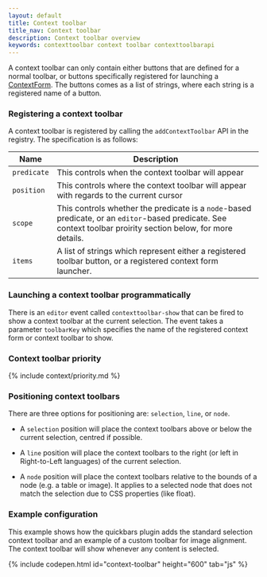 ```yaml
---
layout: default
title: Context toolbar
title_nav: Context toolbar
description: Context toolbar overview
keywords: contexttoolbar context toolbar contexttoolbarapi
---
```


A context toolbar can only contain either buttons that are defined for a normal toolbar, or buttons specifically registered for launching a [ContextForm]({{site.baseurl}}/ui-components/contextform/). The buttons comes as a list of strings, where each string is a registered name of a button.

### Registering a context toolbar

A context toolbar is registered by calling the `addContextToolbar` API in the registry. The specification is as follows:

| Name | Description |
| ---- | ----------- |
| `predicate` | This controls when the context toolbar will appear |
| `position` | This controls where the context toolbar will appear with regards to the current cursor |
| `scope` | This controls whether the predicate is a `node`-based predicate, or an `editor`-based predicate. See context toolbar proirity section below, for more details. |
| `items` | A list of strings which represent either a registered toolbar button, or a registered context form launcher. |

### Launching a context toolbar programmatically

There is an `editor` event called `contexttoolbar-show` that can be fired to show a context toolbar at the current selection. The event takes a parameter `toolbarKey` which specifies the name of the registered context form or context toolbar to show.

### Context toolbar priority

{% include context/priority.md %}

### Positioning context toolbars

There are three options for positioning are: `selection`, `line`, or `node`.

* A `selection` position will place the context toolbars above or below the current selection, centred if possible.

* A `line` position will place the context toolbars to the right (or left in Right-to-Left languages) of the current selection.

* A `node` position will place the context toolbars relative to the bounds of a node (e.g. a table or image). It applies to a selected node that does not match the selection due to CSS properties (like float).



### Example configuration

This example shows how the quickbars plugin adds the standard selection context toolbar and an example of a custom toolbar for image alignment. The context toolbar will show whenever any content is selected.

{% include codepen.html id="context-toolbar" height="600" tab="js" %}


